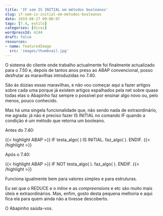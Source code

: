 ```yaml
---
title: 'IF sem IS INITIAL em métodos booleanos'
slug: if-sem-is-initial-em-metodos-booleanos
date: 2019-08-27 09:00:07
tags: [7.4, estilo]
categories: [dicas]
wordpressId: 4244
draft: false
resources:
- name: featuredImage
  src: 'images/thumbnail.jpg'
---
```

O sistema do cliente onde trabalho actualmente foi finalmente actualizado para o 7.50 e, depois de tantos anos preso ao ABAP convencional, posso desfrutar as maravilhas introduzidas no 7.40.

São às dúzias essas maravilhas, e não vou começar aqui a fazer artigos sobre cada uma porque já existem artigos espalhados pela net sobre quase todas elas o Abapinho faz sempre o possível por ensinar algo novo ou, pelo menos, pouco conhecido.

Mas há uma singela funcionalidade que, não sendo nada de extraordinário, me agrada: já não é preciso fazer IS INITIAL no comando IF quando a condição é um método que retorna um booleano.

<!--more-->
Antes do 7.40:

{{< highlight ABAP >}}
IF testa_algo( ) IS INITIAL.
  faz_algo( ).
ENDIF.
{{< /highlight >}}

Após o 7.40:

{{< highlight ABAP >}}
IF NOT testa_algo( ).
  faz_algo( ).
ENDIF.
{{< /highlight >}}

Funciona igualmente bem para valores simples e para estruturas.

Eu sei que o REDUCE e o _inline_ e as _compreensions_ e etc são muito mais úteis e extraordinários. Mas, enfim, gosto desta pequena melhoria e aqui fica ela para quem ainda não a tivesse descoberto.

O Abapinho saúda-vos.
